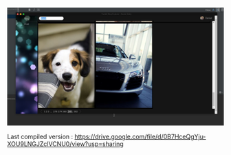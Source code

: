 
![Demo](https://github.com/slaby93/electronTumblrDEMO/blob/master/demo/demo.JPG)


Last compiled version : https://drive.google.com/file/d/0B7HceQgYju-XOU9LNGJZclVCNU0/view?usp=sharing
